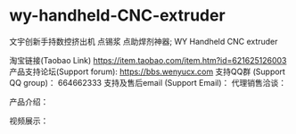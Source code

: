 # wy-handheld-CNC-extruder
文宇创新手持数控挤出机 点锡浆 点助焊剂神器; WY Handheld CNC extruder

淘宝链接(Taobao Link) https://item.taobao.com/item.htm?id=621625126003
产品支持论坛(Support forum): https://bbs.wenyucx.com
支持QQ群 (Support QQ group)： 664662333 
支持及售后email (Support Email)： 
代理销售洽谈：

产品介绍：

视频展示：

